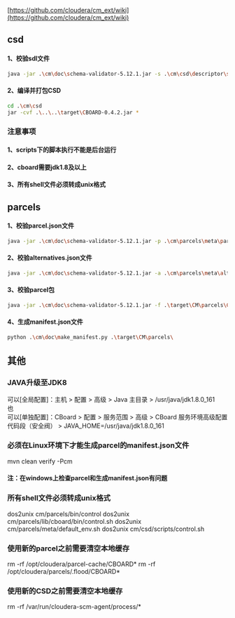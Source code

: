 
[https://github.com/cloudera/cm_ext/wiki](https://github.com/cloudera/cm_ext/wiki)

## csd

#### 1、校验sdl文件
```bash
java -jar .\cm\doc\schema-validator-5.12.1.jar -s .\cm\csd\descriptor\service.sdl
```

#### 2、编译并打包CSD
```bash
cd .\cm\csd
jar -cvf .\..\..\target\CBOARD-0.4.2.jar *
```

### 注意事项
#### 1、scripts下的脚本执行不能是后台运行
#### 2、cboard需要jdk1.8及以上
#### 3、所有shell文件必须转成unix格式


## parcels

#### 1、校验parcel.json文件
```bash
java -jar .\cm\doc\schema-validator-5.12.1.jar -p .\cm\parcels\meta\parcel.json
```

#### 2、校验alternatives.json文件
```bash
java -jar .\cm\doc\schema-validator-5.12.1.jar -a .\cm\parcels\meta\alternatives.json
```

#### 3、校验parcel包
```bash
java -jar .\cm\doc\schema-validator-5.12.1.jar -f .\target\CM\parcels\CBOARD-0.4.2-el6.parcel
```

#### 4、生成manifest.json文件
```bash
python .\cm\doc\make_manifest.py .\target\CM\parcels\
```

## 其他

### JAVA升级至JDK8
可以[全局配置]：主机 > 配置 > 高级 > Java 主目录 > /usr/java/jdk1.8.0_161 
<br/>也<br/>
可以[单独配置]：CBoard > 配置 > 服务范围 > 高级 > CBoard 服务环境高级配置代码段（安全阀） > JAVA_HOME=/usr/java/jdk1.8.0_161

### 必须在Linux环境下才能生成parcel的manifest.json文件
mvn clean verify -Pcm
#### 注：在windows上检查parcel和生成manifest.json有问题

### 所有shell文件必须转成unix格式
dos2unix cm/parcels/bin/control
dos2unix cm/parcels/lib/cboard/bin/control.sh
dos2unix cm/parcels/meta/default_env.sh
dos2unix cm/csd/scripts/control.sh

### 使用新的parcel之前需要清空本地缓存
rm -rf /opt/cloudera/parcel-cache/CBOARD*
rm -rf /opt/cloudera/parcels/.flood/CBOARD*

### 使用新的CSD之前需要清空本地缓存
rm -rf /var/run/cloudera-scm-agent/process/*
